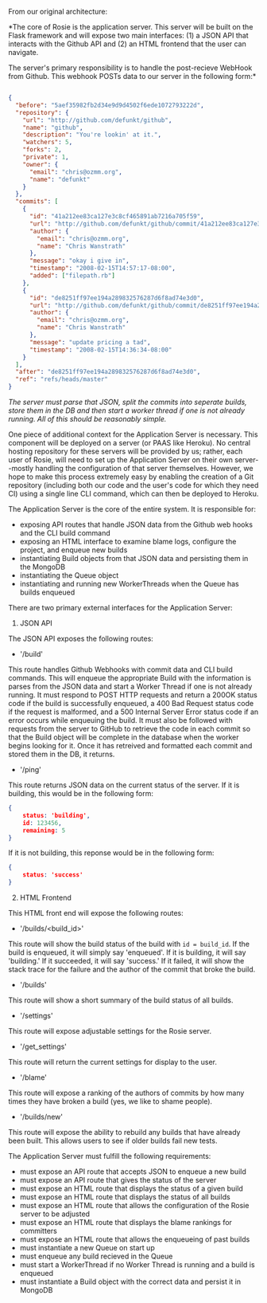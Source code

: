 From our original architecture:

*The core of Rosie is the application server. This server will be built on the Flask framework and will expose two main interfaces: (1) a JSON API that interacts with the Github API and (2) an HTML frontend that the user can navigate. 

The server's primary responsibility is to handle the post-recieve WebHook from Github. This webhook POSTs data to our server in the following form:*

```json

{
  "before": "5aef35982fb2d34e9d9d4502f6ede1072793222d",
  "repository": {
    "url": "http://github.com/defunkt/github",
    "name": "github",
    "description": "You're lookin' at it.",
    "watchers": 5,
    "forks": 2,
    "private": 1,
    "owner": {
      "email": "chris@ozmm.org",
      "name": "defunkt"
    }
  },
  "commits": [
    {
      "id": "41a212ee83ca127e3c8cf465891ab7216a705f59",
      "url": "http://github.com/defunkt/github/commit/41a212ee83ca127e3c8cf465891ab7216a705f59",
      "author": {
        "email": "chris@ozmm.org",
        "name": "Chris Wanstrath"
      },
      "message": "okay i give in",
      "timestamp": "2008-02-15T14:57:17-08:00",
      "added": ["filepath.rb"]
    },
    {
      "id": "de8251ff97ee194a289832576287d6f8ad74e3d0",
      "url": "http://github.com/defunkt/github/commit/de8251ff97ee194a289832576287d6f8ad74e3d0",
      "author": {
        "email": "chris@ozmm.org",
        "name": "Chris Wanstrath"
      },
      "message": "update pricing a tad",
      "timestamp": "2008-02-15T14:36:34-08:00"
    }
  ],
  "after": "de8251ff97ee194a289832576287d6f8ad74e3d0",
  "ref": "refs/heads/master"
}

```

*The server must parse that JSON, split the commits into seperate builds, store them in the DB and then start a worker thread if one is not already running. All of this should be reasonably simple.*

One piece of additional context for the Application Server is necessary. This component will be deployed on a server (or PAAS like Heroku). No central hosting repository for these servers will be provided by us; rather, each user of Rosie, will need to set up the Application Server on their own server--mostly handling the configuration of that server themselves. However, we hope to make this process extremely easy by enabling the creation of a Git repository (including both our code and the user's code for which they need CI) using a single line CLI command, which can then be deployed to Heroku.

The Application Server is the core of the entire system. It is responsible for:

* exposing API routes that handle JSON data from the Github web hooks and the CLI build command
* exposing an HTML interface to examine blame logs, configure the project, and enqueue new builds
* instantiating Build objects from that JSON data and persisting them in the MongoDB
* instantiating the Queue object
* instantiating and running new WorkerThreads when the Queue has builds enqueued

There are two primary external interfaces for the Application Server:

1. JSON API

The JSON API exposes the following routes:

* '/build'

This route handles Github Webhooks with commit data and CLI build commands. This will enqueue the appropriate Build with the information is parses from the JSON data and start a Worker Thread if one is not already running. It must respond to POST HTTP requests and return a 200OK status code if the build is successfully enqueued, a 400 Bad Request status code if the request is malformed, and a 500 Internal Server Error status code if an error occurs while enqueuing the build.
It must also be followed with requests from the server to GitHub to retrieve the code in each commit so that the Build object will be complete in the database when the worker begins looking for it. Once it has retreived and formatted each commit and stored them in the DB, it returns.

* '/ping'

This route returns JSON data on the current status of the server. If it is building, this would be in the following form:

```json
{
    status: 'building',
    id: 123456,
    remaining: 5
}
```

If it is not building, this reponse would be in the following form:

```json
{
    status: 'success'
}
```

2. HTML Frontend

This HTML front end will expose the following routes:

* '/builds/<build_id>'

This route will show the build status of the build with `id = build_id`. If the build is enqueued, it will simply say 'enqueued'. If it is building, it will say 'building.' If it succeeded, it will say 'success.' If it failed, it will show the stack trace for the failure and the author of the commit that broke the build.

* '/builds'

This route will show a short summary of the build status of all builds.

* '/settings'

This route will expose adjustable settings for the Rosie server.

* '/get_settings'

This route will return the current settings for display to the user.

* '/blame'

This route will expose a ranking of the authors of commits by how many times they have broken a build (yes, we like to shame people).

* '/builds/new'

This route will expose the ability to rebuild any builds that have already been built. This allows users to see if older builds fail new tests.

The Application Server must fulfill the following requirements:

* must expose an API route that accepts JSON to enqueue a new build
* must expose an API route that gives the status of the server
* must expose an HTML route that displays the status of a given build
* must expose an HTML route that displays the status of all builds
* must expose an HTML route that allows the configuration of the Rosie server to be adjusted
* must expose an HTML route that displays the blame rankings for committers
* must expose an HTML route that allows the enqueueing of past builds
* must instantiate a new Queue on start up
* must enqueue any build recieved in the Queue
* must start a WorkerThread if no Worker Thread is running and a build is enqueued
* must instantiate a Build object with the correct data and persist it in MongoDB

